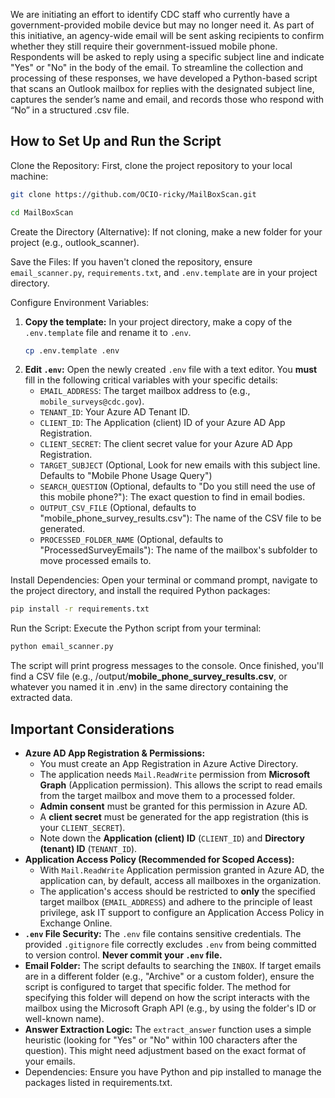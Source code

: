 We are initiating an effort to identify CDC staff who currently have a government-provided mobile device but may no longer need it. As part of this initiative, an agency-wide email will be sent asking recipients to confirm whether they still require their government-issued mobile phone. Respondents will be asked to reply using a specific subject line and indicate "Yes" or "No" in the body of the email.
To streamline the collection and processing of these responses, we have developed a Python-based script that scans an Outlook mailbox for replies with the designated subject line, captures the sender’s name and email, and records those who respond with “No” in a structured .csv file.

## How to Set Up and Run the Script

Clone the Repository: First, clone the project repository to your local machine:

```bash
git clone https://github.com/OCIO-ricky/MailBoxScan.git
```

```bash
cd MailBoxScan
```

Create the Directory (Alternative): If not cloning, make a new folder for your project (e.g., outlook_scanner).

Save the Files: If you haven't cloned the repository, ensure `email_scanner.py`, `requirements.txt`, and `.env.template` are in your project directory.

Configure Environment Variables:
1.  **Copy the template:** In your project directory, make a copy of the `.env.template` file and rename it to `.env`.
    ```bash
    cp .env.template .env
    ```
2.  **Edit `.env`:** Open the newly created `.env` file with a text editor. You **must** fill in the following critical variables with your specific details:
    *   `EMAIL_ADDRESS`: The target mailbox address to (e.g., `mobile_surveys@cdc.gov`).
    *   `TENANT_ID`: Your Azure AD Tenant ID.
    *   `CLIENT_ID`: The Application (client) ID of your Azure AD App Registration.
    *   `CLIENT_SECRET`: The client secret value for your Azure AD App Registration.
    *   `TARGET_SUBJECT` (Optional, Look for new emails with this subject line. Defaults to "Mobile Phone Usage Query")
    *   `SEARCH_QUESTION` (Optional, defaults to "Do you still need the use of this mobile phone?"): The exact question to find in email bodies.
    *   `OUTPUT_CSV_FILE` (Optional, defaults to "mobile_phone_survey_results.csv"): The name of the CSV file to be generated.
    *   `PROCESSED_FOLDER_NAME` (Optional, defaults to "ProcessedSurveyEmails"): The name of the mailbox's subfolder to move processed emails to.

Install Dependencies: Open your terminal or command prompt, navigate to the project directory, and install the required Python packages:

```bash
pip install -r requirements.txt
```

Run the Script: Execute the Python script from your terminal:

```bash
python email_scanner.py
```

The script will print progress messages to the console. Once finished, you'll find a CSV file (e.g., /output/**mobile_phone_survey_results.csv**, or whatever you named it in .env) in the same directory containing the extracted data.

## Important Considerations

*   **Azure AD App Registration & Permissions:**
    *   You must create an App Registration in Azure Active Directory.
    *   The application needs `Mail.ReadWrite` permission from **Microsoft Graph** (Application permission). This allows the script to read emails from the target mailbox and move them to a processed folder. 
    *   **Admin consent** must be granted for this permission in Azure AD.
    *   A **client secret** must be generated for the app registration (this is your `CLIENT_SECRET`).
    *   Note down the **Application (client) ID** (`CLIENT_ID`) and **Directory (tenant) ID** (`TENANT_ID`).
*   **Application Access Policy (Recommended for Scoped Access):**
    *   With `Mail.ReadWrite` Application permission granted in Azure AD, the application can, by default, access all mailboxes in the organization.
    *   The application's access should be restricted to **only** the specified target mailbox (`EMAIL_ADDRESS`) and adhere to the principle of least privilege, ask IT support to configure an Application Access Policy in Exchange Online.
*   **`.env` File Security:** The `.env` file contains sensitive credentials. The provided `.gitignore` file correctly excludes `.env` from being committed to version control. **Never commit your `.env` file.**
*   **Email Folder:** The script defaults to searching the `INBOX`. If target emails are in a different folder (e.g., "Archive" or a custom folder), ensure the script is configured to target that specific folder. The method for specifying this folder will depend on how the script interacts with the mailbox using the Microsoft Graph API (e.g., by using the folder's ID or well-known name).
*   **Answer Extraction Logic:** The `extract_answer` function uses a simple heuristic (looking for "Yes" or "No" within 100 characters after the question). This might need adjustment based on the exact format of your emails.
* Dependencies: Ensure you have Python and pip installed to manage the packages listed in requirements.txt.
